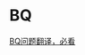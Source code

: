 # BQ

[BQ问题翻译，必看](https://www.1point3acres.com/bbs/forum.php?mod=viewthread&tid=566677&extra=page%3D1%26filter%3Dsortid%26sortid%3D192%26sortid%3D192)
